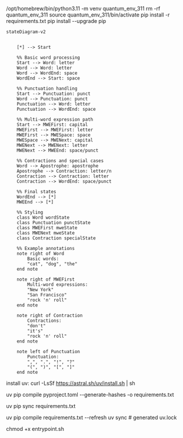 /opt/homebrew/bin/python3.11 -m venv quantum_env_311
rm -rf quantum_env_311
source quantum_env_311/bin/activate
pip install -r requirements.txt
pip install --upgrade pip

```mermaid
stateDiagram-v2


    [*] --> Start

    %% Basic word processing
    Start --> Word: letter
    Word --> Word: letter
    Word --> WordEnd: space
    WordEnd --> Start: space
    
    %% Punctuation handling
    Start --> Punctuation: punct
    Word --> Punctuation: punct
    Punctuation --> Word: letter
    Punctuation --> WordEnd: space
    
    %% Multi-word expression path
    Start --> MWEFirst: capital
    MWEFirst --> MWEFirst: letter
    MWEFirst --> MWESpace: space
    MWESpace --> MWENext: capital
    MWENext --> MWENext: letter
    MWENext --> MWEEnd: space/punct
    
    %% Contractions and special cases
    Word --> Apostrophe: apostrophe
    Apostrophe --> Contraction: letter/n
    Contraction --> Contraction: letter
    Contraction --> WordEnd: space/punct
    
    %% Final states
    WordEnd --> [*]
    MWEEnd --> [*]
    
    %% Styling
    class Word wordState
    class Punctuation punctState
    class MWEFirst mweState
    class MWENext mweState
    class Contraction specialState
    
    %% Example annotations
    note right of Word
        Basic words:
        "cat", "dog", "the"
    end note
    
    note right of MWEFirst
        Multi-word expressions:
        "New York"
        "San Francisco"
        "rock 'n' roll"
    end note
    
    note right of Contraction
        Contractions:
        "don't"
        "it's"
        "rock 'n' roll"
    end note
    
    note left of Punctuation
        Punctuation:
        ",", ".", "!", "?"
        "(", ")", "[", "]"
    end note
```
install uv:
curl -LsSf https://astral.sh/uv/install.sh | sh


uv pip compile pyproject.toml --generate-hashes -o requirements.txt

uv pip sync requirements.txt

uv pip compile requirements.txt --refresh
uv sync # generated uv.lock



chmod +x entrypoint.sh